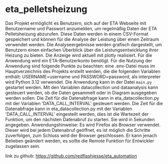 # eta_pelletsheizung
 Das Projekt ermöglicht es Benutzern, sich auf der ETA Webseite mit Benutzername und Passwort anzumelden, um regelmäßig Daten der ETA Pelletsheizung abzurufen. 
 Diese Daten werden in einem CSV-Format gespeichert und können für die Analyse der Leistung über einen Zeitraum verwendet werden. 
 Die Analyseergebnisse werden grafisch dargestellt, um Benutzern einen einfachen Überblick über die Leistungsentwicklung ihrer Heizung zu bieten. 
 Die Anzeige wird aktuell mit plotly realisiert. Für die Anwendung wird ein ETA-Benutzerkonto benötigt. 
 Für die Nutzung der Anwendung sind folgende Punkte zu beachten: eine .env-Datei muss im Hauptverzeichnis des Projekts erstellt werden, 
 die die folgenden Variablen enthält: USERNAME=username und PASSWORD=password, als interpreter wird Python 3.12 verwendet. Die Anwendung kann in der Datei `main.py` gestartet werden. 
 Mit den Variablen datacollection und dataanalysis kann gesteuert werden, ob die Daten gesammelt oder in Diagram ausgegeben werden sollen. 
 Die Zeit für die Datenabfrage kann in eta_datacollection.py mit der Variablen 'DATA_CALL_INTERVAL' gesteuert werden. 
 Die Zeit für die Datenabfrage kann in eta_datacollection.py mit der Variablen 'DATA_CALL_INTERVAL' eingestellt werden, dies ist die Wartezeit der Funktion, um den nächsten Datenabruf zu starten. 
 Sie wird in Sekunden angegeben. 
 Anwendungshinweise: Es wird Firefox als Browser verwendet. Dieser wird bei jedem Datenabruf geöffnet, es ist möglich die Schritte zuverfolgen, zum Schluss wird der Browser geschlossen. 
 Er kann jenach Belieben geändert werden, es sollte die Remote Funktion für Entwickler zugelassen sein.
 
link zu github: https://github.com/redflashjesse/eta_automation